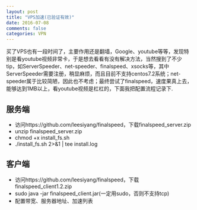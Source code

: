 ```yaml
---
layout: post
title: "VPS加速(已验证有效)"
date: 2016-07-08
comments: false
categories: VPN
---
```


买了VPS也有一段时间了，主要作用还是翻墙，Google、youtube等等，发现特别是看youtube视频非常卡，于是想去看看有没有解决方法，当然搜到了不少tip，如ServerSpeeder、net-speeder、finalspeed、xsocks等，其中ServerSpeeder需要注册，稍显麻烦，而且目前不支持centos7.2系统；net-speeder属于比较简陋，因此也不考虑；最终尝试了finalspeed，速度果真上去，能够达到1MB以上，看youtube视频是杠杠的，下面我把配置流程记录下.


## 服务端

* 访问https://github.com/leesiyang/finalspeed，下载finalspeed_server.zip
* unzip finalspeed_server.zip
* chmod +x install_fs.sh 
* ./install_fs.sh 2>&1 | tee install.log


## 客户端
* 访问https://github.com/leesiyang/finalspeed，下载finalspeed_client1.2.zip
* sudo java -jar finalspeed_client.jar(一定用sudo，否则不支持tcp)
* 配置带宽、服务器地址、加速列表
